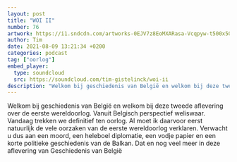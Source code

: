 ```yaml
---
layout: post
title: "WOI II"
number: 76
artwork: https://i1.sndcdn.com/artworks-0EJV7z8EoMXARasa-Vcqpyw-t500x500.jpg
author: Tim
date: 2021-08-09 13:21:34 +0200
categories: podcast
tag: ["oorlog"]
embed_player:
  type: soundcloud
  src: https://soundcloud.com/tim-gistelinck/woi-ii
description: "Welkom bij geschiedenis van België en welkom bij deze tweede aflevering over de eerste wereldoorlog."
---
```

Welkom bij geschiedenis van België en welkom bij deze tweede aflevering over de eerste wereldoorlog. Vanuit Belgisch perspectief weliswaar. Vandaag trekken we definitief ten oorlog. Al moet ik daarvoor eerst natuurlijk de vele oorzaken van de eerste wereldoorlog verklaren. Verwacht u dus aan een moord, een heleboel diplomatie, een vodje papier en een korte politieke geschiedenis van de Balkan. Dat en nog veel meer in deze aflevering van Geschiedenis van België